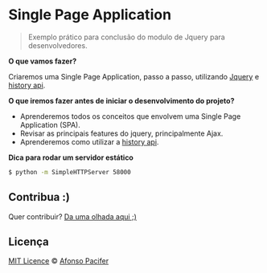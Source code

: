 # Single Page Application

> Exemplo prático para conclusão do modulo de Jquery para desenvolvedores.

**O que vamos fazer?**

Criaremos uma Single Page Application, passo a passo, utilizando [Jquery](https://jquery.com/) e [history api](http://www.w3.org/TR/2011/WD-html5-20110113/history.html).

**O que iremos fazer antes de iniciar o desenvolvimento do projeto?**
- Aprenderemos todos os conceitos que envolvem uma Single Page Application (SPA).
- Revisar as principais features do jquery, principalmente Ajax.
- Aprenderemos como utilizar a [history api](http://www.w3.org/TR/2011/WD-html5-20110113/history.html).

**Dica para rodar um servidor estático**

```sh
$ python -m SimpleHTTPServer 58000
```
## Contribua :)

Quer contribuir? [Da uma olhada aqui ;)](https://github.com/afonsopacifer/pacificator/blob/master/CONTRIBUTING.md)

## Licença

[MIT Licence](https://github.com/afonsopacifer/pacificator/blob/master/LICENCE.md) © [Afonso Pacifer](http://afonsopacifer.com/)
